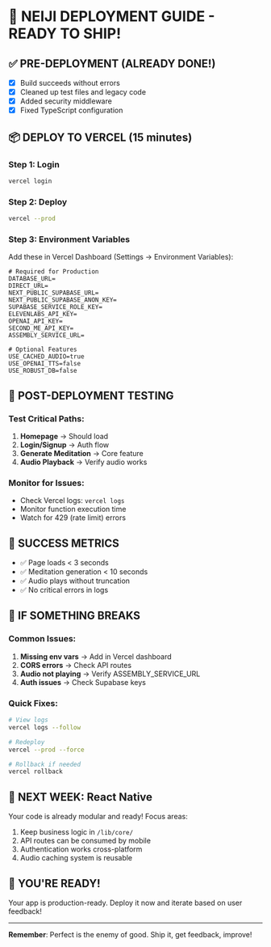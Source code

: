 # 🚀 NEIJI DEPLOYMENT GUIDE - READY TO SHIP!

## ✅ PRE-DEPLOYMENT (ALREADY DONE!)
- [x] Build succeeds without errors
- [x] Cleaned up test files and legacy code
- [x] Added security middleware
- [x] Fixed TypeScript configuration

## 📦 DEPLOY TO VERCEL (15 minutes)

### Step 1: Login
```bash
vercel login
```

### Step 2: Deploy
```bash
vercel --prod
```

### Step 3: Environment Variables
Add these in Vercel Dashboard (Settings → Environment Variables):

```env
# Required for Production
DATABASE_URL=
DIRECT_URL=
NEXT_PUBLIC_SUPABASE_URL=
NEXT_PUBLIC_SUPABASE_ANON_KEY=
SUPABASE_SERVICE_ROLE_KEY=
ELEVENLABS_API_KEY=
OPENAI_API_KEY=
SECOND_ME_API_KEY=
ASSEMBLY_SERVICE_URL=

# Optional Features
USE_CACHED_AUDIO=true
USE_OPENAI_TTS=false
USE_ROBUST_DB=false
```

## 🧪 POST-DEPLOYMENT TESTING

### Test Critical Paths:
1. **Homepage** → Should load
2. **Login/Signup** → Auth flow
3. **Generate Meditation** → Core feature
4. **Audio Playback** → Verify audio works

### Monitor for Issues:
- Check Vercel logs: `vercel logs`
- Monitor function execution time
- Watch for 429 (rate limit) errors

## 🎯 SUCCESS METRICS
- ✅ Page loads < 3 seconds
- ✅ Meditation generation < 10 seconds  
- ✅ Audio plays without truncation
- ✅ No critical errors in logs

## 🔧 IF SOMETHING BREAKS

### Common Issues:
1. **Missing env vars** → Add in Vercel dashboard
2. **CORS errors** → Check API routes
3. **Audio not playing** → Verify ASSEMBLY_SERVICE_URL
4. **Auth issues** → Check Supabase keys

### Quick Fixes:
```bash
# View logs
vercel logs --follow

# Redeploy
vercel --prod --force

# Rollback if needed
vercel rollback
```

## 📱 NEXT WEEK: React Native

Your code is already modular and ready! Focus areas:
1. Keep business logic in `/lib/core/`
2. API routes can be consumed by mobile
3. Authentication works cross-platform
4. Audio caching system is reusable

## 🎉 YOU'RE READY!

Your app is production-ready. Deploy it now and iterate based on user feedback!

---
**Remember**: Perfect is the enemy of good. Ship it, get feedback, improve!

